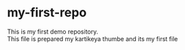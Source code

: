# my-first-repo
This is my first demo repository.<br>
This file is prepared my kartikeya thumbe and its my first file
